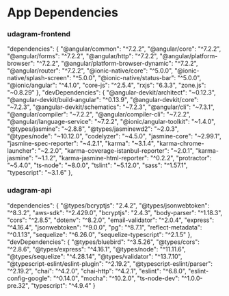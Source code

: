 # App Dependencies

### udagram-frontend


 "dependencies": {
    "@angular/common": "^7.2.2",
    "@angular/core": "^7.2.2",
    "@angular/forms": "^7.2.2",
    "@angular/http": "^7.2.2",
    "@angular/platform-browser": "^7.2.2",
    "@angular/platform-browser-dynamic": "^7.2.2",
    "@angular/router": "^7.2.2",
    "@ionic-native/core": "^5.0.0",
    "@ionic-native/splash-screen": "^5.0.0",
    "@ionic-native/status-bar": "^5.0.0",
    "@ionic/angular": "^4.1.0",
    "core-js": "^2.5.4",
    "rxjs": "6.3.3",
    "zone.js": "~0.8.29"
  },
  "devDependencies": {
    "@angular-devkit/architect": "~0.12.3",
    "@angular-devkit/build-angular": "^0.13.9",
    "@angular-devkit/core": "~7.2.3",
    "@angular-devkit/schematics": "~7.2.3",
    "@angular/cli": "~7.3.1",
    "@angular/compiler": "~7.2.2",
    "@angular/compiler-cli": "~7.2.2",
    "@angular/language-service": "~7.2.2",
    "@ionic/angular-toolkit": "~1.4.0",
    "@types/jasmine": "~2.8.8",
    "@types/jasminewd2": "~2.0.3",
    "@types/node": "~10.12.0",
    "codelyzer": "~4.5.0",
    "jasmine-core": "~2.99.1",
    "jasmine-spec-reporter": "~4.2.1",
    "karma": "~3.1.4",
    "karma-chrome-launcher": "~2.2.0",
    "karma-coverage-istanbul-reporter": "~2.0.1",
    "karma-jasmine": "~1.1.2",
    "karma-jasmine-html-reporter": "^0.2.2",
    "protractor": "~5.4.0",
    "ts-node": "~8.0.0",
    "tslint": "~5.12.0",
    "sass": "^1.57.1",
    "typescript": "~3.1.6"
  },


### udagram-api


 "dependencies": {
    "@types/bcryptjs": "2.4.2",
    "@types/jsonwebtoken": "^8.3.2",
    "aws-sdk": "^2.429.0",
    "bcryptjs": "2.4.3",
    "body-parser": "^1.18.3",
    "cors": "^2.8.5",
    "dotenv": "^8.2.0",
    "email-validator": "^2.0.4",
    "express": "^4.16.4",
    "jsonwebtoken": "^9.0.0",
    "pg": "^8.7.1",
    "reflect-metadata": "^0.1.13",
    "sequelize": "^6.26.0",
    "sequelize-typescript": "^2.1.5"
  },
  "devDependencies": {
    "@types/bluebird": "^3.5.26",
    "@types/cors": "^2.8.6",
    "@types/express": "^4.16.1",
    "@types/node": "^11.11.6",
    "@types/sequelize": "^4.28.14",
    "@types/validator": "^13.7.10",
    "@typescript-eslint/eslint-plugin": "^2.19.2",
    "@typescript-eslint/parser": "^2.19.2",
    "chai": "^4.2.0",
    "chai-http": "^4.2.1",
    "eslint": "^6.8.0",
    "eslint-config-google": "^0.14.0",
    "mocha": "^10.2.0",
    "ts-node-dev": "^1.0.0-pre.32",
    "typescript": "^4.9.4"
  }